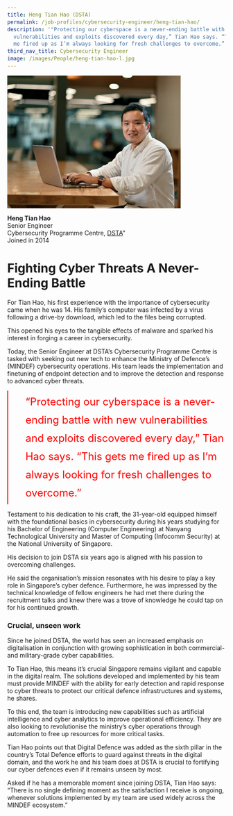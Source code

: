 ```yaml
---
title: Heng Tian Hao (DSTA)
permalink: /job-profiles/cybersecurity-engineer/heng-tian-hao/
description: '"Protecting our cyberspace is a never-ending battle with new
  vulnerabilities and exploits discovered every day,” Tian Hao says. “This gets
  me fired up as I’m always looking for fresh challenges to overcome.”'
third_nav_title: Cybersecurity Engineer
image: /images/People/heng-tian-hao-l.jpg
---
```

<img src="/images/People/heng-tian-hao-l.jpg" alt="Heng Tian Hao" style="width:400px;" align="left">
<br clear="left">

**Heng Tian Hao**<br>
Senior Engineer<br>
Cybersecurity Programme Centre,
[DSTA](https://www.dsta.gov.sg/)"<br>
Joined in 2014

# Fighting Cyber Threats A Never-Ending Battle

For Tian Hao, his first experience with the importance of cybersecurity came when he was 14. His family’s computer was infected by a virus following a drive-by download, which led to the files being corrupted. 

This opened his eyes to the tangible effects of malware and sparked his interest in forging a career in cybersecurity. 

Today, the Senior Engineer at DSTA’s Cybersecurity Programme Centre is tasked with seeking out new tech to enhance the Ministry of Defence’s (MINDEF) cybersecurity operations. His team leads the implementation and finetuning of endpoint detection and to improve the detection and response to advanced cyber threats.

<div style="font-size:24px; font-weight: 400; line-height: 1.75; color: #FF0000; padding: 5px 0px 5px 40px; margin-left: 0; border-left: 2px solid red">“Protecting our cyberspace is a never-ending battle with new vulnerabilities and exploits discovered every day,” Tian Hao says. “This gets me fired up as I’m always looking for fresh challenges to overcome.”</div>

Testament to his dedication to his craft, the 31-year-old equipped himself with the foundational basics in cybersecurity during his years studying for his Bachelor of Engineering (Computer Engineering) at Nanyang Technological University and Master of Computing (Infocomm Security) at the National University of Singapore.

His decision to join DSTA six years ago is aligned with his passion to overcoming challenges. 

He said the organisation’s mission resonates with his desire to play a key role in Singapore’s cyber defence. Furthermore, he was impressed by the technical knowledge of fellow engineers he had met there during the recruitment talks and knew there was a trove of knowledge he could tap on for his continued growth. 

### Crucial, unseen work
	
Since he joined DSTA, the world has seen an increased emphasis on digitalisation in conjunction with growing sophistication in both commercial- and military-grade cyber capabilities. 

To Tian Hao, this means it’s crucial Singapore remains vigilant and capable in the digital realm. The solutions developed and implemented by his team must provide MINDEF with the ability for early detection and rapid response to cyber threats to protect our critical defence infrastructures and systems, he shares. 

To this end, the team is introducing new capabilities such as artificial intelligence and cyber analytics to improve operational efficiency. They are also looking to revolutionise the ministry’s cyber operations through automation to free up resources for more critical tasks.

Tian Hao points out that Digital Defence was added as the sixth pillar in the country’s Total Defence efforts to guard against threats in the digital domain, and the work he and his team does at DSTA is crucial to fortifying our cyber defences even if it remains unseen by most. 

Asked if he has a memorable moment since joining DSTA, Tian Hao says: “There is no single defining moment as the satisfaction I receive is ongoing, whenever solutions implemented by my team are used widely across the MINDEF ecosystem.”
